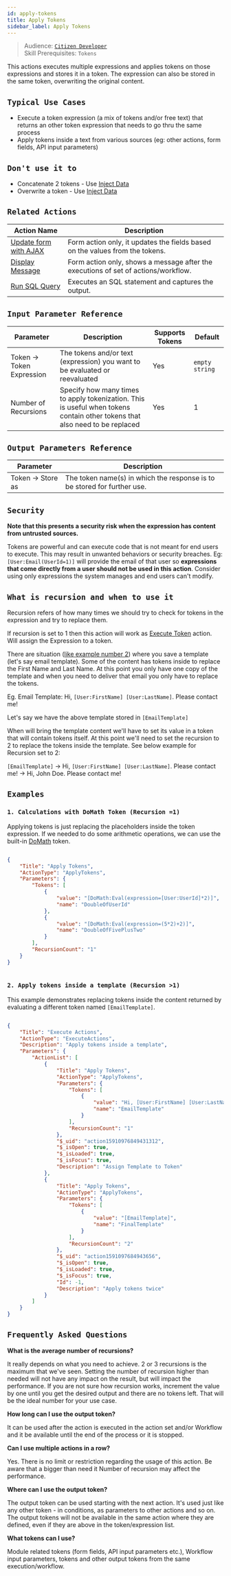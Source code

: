 ```yaml
---
id: apply-tokens
title: Apply Tokens
sidebar_label: Apply Tokens
---
```


> Audience: [`Citizen Developer`](/docs/audience#citizen-developers)<br/>
> Skill Prerequisites: `Tokens`

This actions executes multiple expressions and applies tokens on those expressions and stores it in a token. The expression can also be stored in the same token, overwriting the original content.

## `Typical Use Cases`

- Execute a token expression (a mix of tokens and/or free text) that returns an other token expression that needs to go thru the same process
- Apply tokens inside a text from various sources (eg: other actions, form fields, API input parameters)

## `Don't use it to`

- Concatenate 2 tokens - Use [Inject Data](/docs/Actions/inject-data.md)
- Overwrite a token - Use [Inject Data](/docs/Actions/inject-data.md)

## `Related Actions`

| Action Name                                                     | Description                                                                        |
| --------------------------------------------------------------- | ---------------------------------------------------------------------------------- |
| [Update form with AJAX](/docs/Actions/update-form-with-ajax.md) | Form action only, it updates the fields based on the values from the tokens.       |
| [Display Message](/docs/Actions/display-message.md)             | Form action only, shows a message after the executions of set of actions/workflow. |
| [Run SQL Query](/docs/Actions/run-sql-query.md)                 | Executes an SQL statement and captures the output.                                 |


## `Input Parameter Reference`

| Parameter                 | Description                                                                                                                 | Supports Tokens | Default        |
| ------------------------- | --------------------------------------------------------------------------------------------------------------------------- | --------------- | -------------- |
| Token -> Token Expression | The tokens and/or text (expression) you want to be evaluated or reevaluated                                                 | Yes             | `empty string` |
| Number of Recursions      | Specify how many times to apply tokenization. This is useful when tokens contain other tokens that also need to be replaced | Yes             | 1              |

## `Output Parameters Reference`

| Parameter         | Description                                                              |
| ----------------- | ------------------------------------------------------------------------ |
| Token -> Store as | The token name(s) in which the response is to be stored for further use. |

## `Security`
**Note that this presents a security risk when the expression has content from untrusted sources.**

Tokens are powerful and can execute code that is not meant for end users to execute. This may result in unwanted behaviors or security breaches. Eg: `[User:Email(UserId=1)]` will provide the email of that user so **expressions that come directly from a user should not be used in this action**. Consider using only expressions the system manages and end users can't modify.  

## `What is recursion and when to use it`

Recursion refers of how many times we should try to check for tokens in the expression and try to replace them. 

If recursion is set to 1 then this action will work as [Execute Token](/docs/Actions/execute-token.md) action. Will assign the Expression to a token.

There are situation ([like example number 2](#2-apply-tokens-inside-a-template-recursion-1)) where you save a template (let's say email template). Some of the content has tokens inside to replace the First Name and Last Name. At this point you only have one copy of the template and when you need to deliver that email you only have to replace the tokens. 

Eg. Email Template: Hi, `[User:FirstName] [User:LastName]`. Please contact me!

Let's say we have the above template stored in `[EmailTemplate]`

When will bring the template content we'll have to set its value in a token that will contain tokens itself. At this point we'll need to set the recursion to 2 to replace the tokens inside the template. See below example for Recursion set to 2:

`[EmailTemplate]` -> Hi, `[User:FirstName] [User:LastName]`. Please contact me! -> Hi, John Doe. Please contact me!



## `Examples`

### `1. Calculations with DoMath Token (Recursion =1)`

Applying tokens is just replacing the placeholders inside the token expression. If we needed to do some arithmetic operations, we can use the built-in [DoMath](/docs/tokens/do-math) token.


```json

{
    "Title": "Apply Tokens",
    "ActionType": "ApplyTokens",
    "Parameters": {
        "Tokens": [
            {
                "value": "[DoMath:Eval(expression=[User:UserId]*2)]",
                "name": "DoubleOfUserId"
            },
            {
                "value": "[DoMath:Eval(expression=(5*2)+2)]",
                "name": "DoubleOfFivePlusTwo"
            }
        ],
        "RecursionCount": "1"
    }
}
​
```

### `2. Apply tokens inside a template (Recursion >1)`

This example demonstrates replacing tokens inside the content returned by evaluating a different token named `[EmailTemplate]`.


```json

{
    "Title": "Execute Actions",
    "ActionType": "ExecuteActions",
    "Description": "Apply tokens inside a template",
    "Parameters": {
        "ActionList": [
            {
                "Title": "Apply Tokens",
                "ActionType": "ApplyTokens",
                "Parameters": {
                    "Tokens": [
                        {
                            "value": "Hi, [User:FirstName] [User:LastName]. Please contact me!",
                            "name": "EmailTemplate"
                        }
                    ],
                    "RecursionCount": "1"
                },
                "$_uid": "action15910976849431312",
                "$_isOpen": true,
                "$_isLoaded": true,
                "$_isFocus": true,
                "Description": "Assign Template to Token"
            },
            {
                "Title": "Apply Tokens",
                "ActionType": "ApplyTokens",
                "Parameters": {
                    "Tokens": [
                        {
                            "value": "[EmailTemplate]",
                            "name": "FinalTemplate"
                        }
                    ],
                    "RecursionCount": "2"
                },
                "$_uid": "action1591097684943656",
                "$_isOpen": true,
                "$_isLoaded": true,
                "$_isFocus": true,
                "Id": -1,
                "Description": "Apply tokens twice"
            }
        ]
    }
}

```

## `Frequently Asked Questions`

**What is the average number of recursions?**


It really depends on what you need to achieve. 2 or 3 recursions is the maximum that we've seen. Setting the number of recursion higher than needed will not have any impact on the result, but will impact the performance. If you are not sure how recursion works, increment the value by one until you get the desired output and there are no tokens left. That will be the ideal number for your use case.


**How long can I use the output token?**

It can be used after the action is executed in the action set and/or Workflow and it be available until the end of the process or it is stopped. 

**Can I use multiple actions in a row?**

Yes. There is no limit or restriction regarding the usage of this action. Be aware that a bigger than need it Number of recursion may affect the performance.

**Where can I use the output token?**

The output token can be used starting with the next action. It's used just like any other token - in conditions, as parameters to other actions and so on. The output tokens will not be available in the same action where they are defined, even if they are above in the token/expression list.


**What tokens can I use?**

Module related tokens (form fields, API input parameters etc.), Workflow input parameters, tokens and other output tokens from the same execution/workflow.
